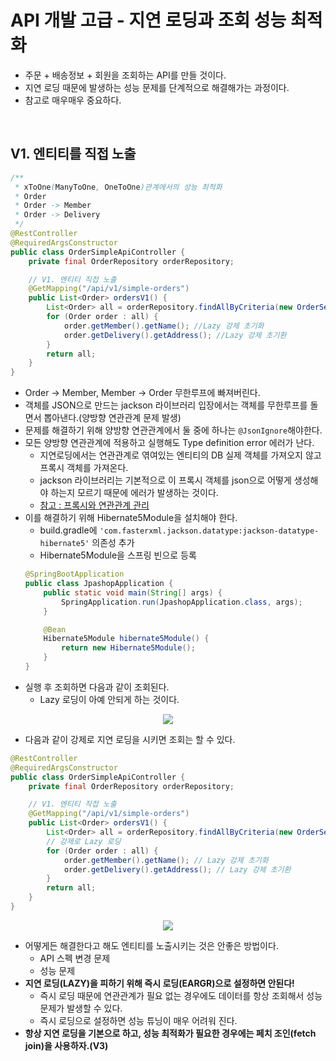 # API 개발 고급 - 지연 로딩과 조회 성능 최적화
- 주문 + 배송정보 + 회원을 조회하는 API를 만들 것이다.
- 지연 로딩 때문에 발생하는 성능 문제를 단계적으로 해결해가는 과정이다.
- 참고로 매우매우 중요하다.
<br>

## V1. 엔티티를 직접 노출
```java
/**
 * xToOne(ManyToOne, OneToOne)관계에서의 성능 최적화
 * Order
 * Order -> Member
 * Order -> Delivery
 */
@RestController
@RequiredArgsConstructor
public class OrderSimpleApiController {
    private final OrderRepository orderRepository;

    // V1. 엔티티 직접 노출
    @GetMapping("/api/v1/simple-orders")
    public List<Order> ordersV1() {
        List<Order> all = orderRepository.findAllByCriteria(new OrderSearch());
        for (Order order : all) {
            order.getMember().getName(); //Lazy 강제 초기화
            order.getDelivery().getAddress(); //Lazy 강제 초기환
        }
        return all;
    }
}
```
- Order -> Member, Member -> Order 무한루프에 빠져버린다. 
- 객체를 JSON으로 만드는 jackson 라이브러리 입장에서는 객체를 무한루프를 돌면서 뽑아낸다.(양방향 연관관계 문제 발생)
- 문제를 해결하기 위해 양방향 연관관계에서 둘 중에 하나는 `@JsonIgnore`해야한다.
- 모든 양방향 연관관계에 적용하고 실행해도 Type definition error 에러가 난다.
    * 지연로딩에서는 연관관계로 엮여있는 엔티티의 DB 실제 객체를 가져오지 않고 프록시 객체를 가져온다.
    * jackson 라이브러리는 기본적으로 이 프록시 객체를 json으로 어떻게 생성해야 하는지 모르기 때문에 에러가 발생하는 것이다.
    * [참고 : 프록시와 연관관계 관리](https://github.com/qlalzl9/TIL/blob/b237d5631facf5deda0ec7c8fab01277be2206cc/JPA/Java_ORM_Standard_JPA_Programming/8_Proxy_RelationManaging.md#%ED%94%84%EB%A1%9D%EC%8B%9C%EC%99%80-%EC%A6%89%EC%8B%9C%EB%A1%9C%EB%94%A9-%EC%A3%BC%EC%9D%98%EC%A0%90)
- 이를 해결하기 위해 Hibernate5Module을 설치해야 한다.
    * build.gradle에 `'com.fasterxml.jackson.datatype:jackson-datatype-hibernate5'` 의존성 추가 
    * Hibernate5Module을 스프링 빈으로 등록
    ```java
    @SpringBootApplication
    public class JpashopApplication {
	    public static void main(String[] args) {
	    	SpringApplication.run(JpashopApplication.class, args);
	    }

	    @Bean
	    Hibernate5Module hibernate5Module() {
	    	return new Hibernate5Module();
	    }
    }
    ```
- 실행 후 조회하면 다음과 같이 조회된다.
    * Lazy 로딩이 아예 안되게 하는 것이다.
<p align="center"><img src = "https://github.com/qlalzl9/TIL/blob/master/JPA/img/API_delayLoading_and_readOptimization_1.jpg"></p>

- 다음과 같이 강제로 지연 로딩을 시키면 조회는 할 수 있다.
```java
@RestController
@RequiredArgsConstructor
public class OrderSimpleApiController {
    private final OrderRepository orderRepository;

    // V1. 엔티티 직접 노출
    @GetMapping("/api/v1/simple-orders")
    public List<Order> ordersV1() {
        List<Order> all = orderRepository.findAllByCriteria(new OrderSearch());
        // 강제로 Lazy 로딩
        for (Order order : all) {
            order.getMember().getName(); // Lazy 강제 초기화
            order.getDelivery().getAddress(); // Lazy 강제 초기환
        }
        return all;
    }
}
```
<p align="center"><img src = "https://github.com/qlalzl9/TIL/blob/master/JPA/img/API_delayLoading_and_readOptimization_1.jpg"></p>

- 어떻게든 해결한다고 해도 엔티티를 노출시키는 것은 안좋은 방법이다.
    * API 스펙 변경 문제
    * 성능 문제
- **지연 로딩(LAZY)을 피하기 위해 즉시 로딩(EARGR)으로 설정하면 안된다!**
    * 즉시 로딩 때문에 연관관계가 필요 없는 경우에도 데이터를 항상 조회해서 성능 문제가 발생할 수 있다. 
    * 즉시 로딩으로 설정하면 성능 튜닝이 매우 어려워 진다.
- **항상 지연 로딩을 기본으로 하고, 성능 최적화가 필요한 경우에는 페치 조인(fetch join)을 사용하자.(V3)**
<br>
